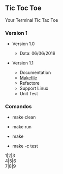 ## Tic Toc Toe 

Your Terminal Tic Tac Toe

### Version 1
- Version 1.0
  * Data: 06/06/2019

- Version 1.1
  * Documentation
  * [Makefile](https://www.embarcados.com.br/introducao-ao-makefile/)
  * Refactore
  * Support Linux
  * Unit Test


### Comandos
* make clean
* make run
* make

* make -c test

1|2|3    
4|5|6  
7|8|9    